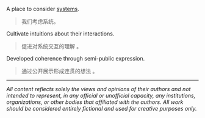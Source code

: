 A place to consider [systems](https://en.wikipedia.org/wiki/Systems_theory).

> 我们考虑系统。

Cultivate intuitions about their interactions.

> 促进对系统交互的理解 。

Developed coherence through semi-public expression.

> 通过公开展示形成连贯的想法 。

---

_All content reflects solely the views and opinions of their authors and not intended to represent, in any official or unofficial capacity, any institutions, organizations, or other bodies that affiliated with the authors. All work should be considered entirely fictional and used for creative purposes only._

